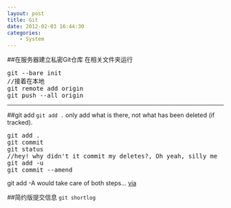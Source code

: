 ```yaml
--- 
layout: post
title: Git
date: 2012-02-03 16:44:30
categories:
    - System
---
```

##在服务器建立私密Git仓库
在相关文件夹运行
<pre class="prettyprint linenums">
git --bare init
//接着在本地
git remote add origin <url-of-bare-repo>
git push --all origin
</pre>

<hr>

##git add
`git add .` only add what is there, not what has been deleted (if tracked).

<pre class="prettyprint linenums">
git add .
git commit
git status
//hey! why didn't it commit my deletes?, Oh yeah, silly me
git add -u
git commit --amend
</pre>
git add -A would take care of both steps... [via](http://stackoverflow.com/questions/2190409/whats-the-difference-between-git-add-and-git-add-u)

##简约版提交信息
`git shortlog`